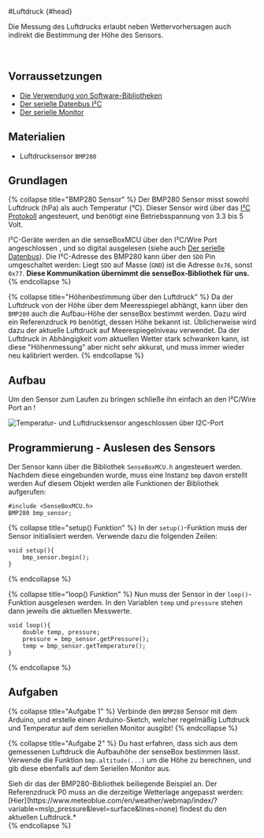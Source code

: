 #Luftdruck {#head}

<div class="description">Die Messung des Luftdrucks erlaubt neben Wettervorhersagen auch indirekt die Bestimmung der Höhe des Sensors.
</div>
<div class="line">
    <br>
    <br>
</div>

## Vorraussetzungen
- [Die Verwendung von Software-Bibliotheken](../../erste-schritte/board-support-packages-installieren.md)
- [Der serielle Datenbus I²C](../../grundlagen/serielle_datenbus.md)
- [Der serielle Monitor](../../grundlagen/der_serielle_monitor.md)

## Materialien
- Luftdrucksensor `BMP280`

## Grundlagen

{% collapse title="BMP280 Sensor" %}
Der BMP280 Sensor misst sowohl Luftdruck (hPa) als auch Temperatur (°C).
Dieser Sensor wird über das [I²C Protokoll](../../grundlagen/serielle_datenbus.md) angesteuert, und benötigt eine Betriebsspannung von 3.3 bis 5 Volt.

I²C-Geräte werden an die senseBoxMCU über den I²C/Wire Port angeschlossen , und so digital ausgelesen (siehe auch [Der serielle Datenbus](../../grundlagen/serielle_datenbus.md)).
Die I²C-Adresse des BMP280 kann über den `SDO` Pin umgeschaltet werden:
Liegt `SDO` auf Masse (`GND`) ist die Adresse `0x76`, sonst `0x77`. <b>Diese Kommunikation übernimmt die senseBox-Bibliothek für uns.</b>
{% endcollapse %}

{% collapse title="Höhenbestimmung über den Luftdruck" %}
Da der Luftdruck von der Höhe über dem Meeresspiegel abhängt, kann über den `BMP280` auch die Aufbau-Höhe der senseBox bestimmt werden. Dazu wird ein Referenzdruck `P0` benötigt, dessen Höhe bekannt ist. Üblicherweise wird dazu der aktuelle Luftdruck auf Meerespiegelniveau verwendet.
Da der Luftdruck in Abhängigkeit vom aktuellen Wetter stark schwanken kann, ist diese "Höhenmessung" aber nicht sehr akkurat, und muss immer wieder neu kalibriert werden.
{% endcollapse %}

## Aufbau
Um den Sensor zum Laufen zu bringen schließe ihn einfach an den I²C/Wire Port an !



![Temperatur- und Luftdrucksensor angeschlossen über I2C-Port](../../../../pictures/diy-station/wired_lux.jpg)

## Programmierung - Auslesen des Sensors
Der Sensor kann über die Bibliothek `SenseBoxMCU.h` angesteuert werden.
Nachdem diese eingebunden wurde, muss eine Instanz `bmp` davon erstellt werden
Auf diesem Objekt werden alle Funktionen der Bibliothek aufgerufen:

```arduino
#include <SenseBoxMCU.h>
BMP280 bmp_sensor;
```

{% collapse title="setup() Funktion" %}
In der `setup()`-Funktion muss der Sensor initialisiert werden. Verwende dazu die folgenden Zeilen:

```arduino
void setup(){
    bmp_sensor.begin();
}
```
{% endcollapse %}

{% collapse title="loop() Funktion" %}
Nun muss der Sensor in der `loop()`-Funktion ausgelesen werden.
In den Variablen `temp` und `pressure` stehen dann jeweils die aktuellen Messwerte.

```arduino
void loop(){
    double temp, pressure;
    pressure = bmp_sensor.getPressure();
    temp = bmp_sensor.getTemperature();
}
```
{% endcollapse %}

## Aufgaben

{% collapse title="Aufgabe 1" %}
Verbinde den `BMP280` Sensor mit dem Arduino, und erstelle einen Arduino-Sketch, welcher regelmäßig Luftdruck und Temperatur auf dem seriellen Monitor ausgibt!
{% endcollapse %}

{% collapse title="Aufgabe 2" %}
Du hast erfahren, dass sich aus dem gemessenen Luftdruck die Aufbauhöhe der senseBox bestimmen lässt.
Verwende die Funktion `bmp.altitude(...)` um die Höhe zu berechnen, und gib diese ebenfalls auf dem Seriellen Monitor aus.

<div class="box_info">
    <i class="fa fa-info fa-fw" aria-hidden="true" style="color: #42acf3;"></i>
    Sieh dir das der BMP280-Bibliothek beiliegende Beispiel an. Der Referenzdruck P0 muss an die derzeitige Wetterlage angepasst werden: [Hier](https://www.meteoblue.com/en/weather/webmap/index/?variable=mslp_pressure&level=surface&lines=none) findest du den aktuellen Luftdruck.*
</div>
{% endcollapse %}